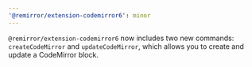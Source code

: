 ```yaml
---
'@remirror/extension-codemirror6': minor
---
```


`@remirror/extension-codemirror6` now includes two new commands: `createCodeMirror` and `updateCodeMirror`, which allows you to create and update a CodeMirror block.
